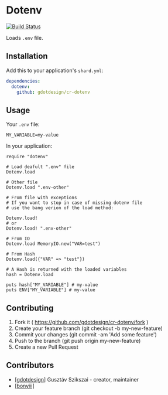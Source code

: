 # Dotenv

[![Build Status](https://travis-ci.org/gdotdesign/cr-dotenv.svg?branch=master)](https://travis-ci.org/gdotdesign/cr-dotenv)

Loads `.env` file.

## Installation


Add this to your application's `shard.yml`:

```yaml
dependencies:
  dotenv:
    github: gdotdesign/cr-dotenv
```


## Usage

Your `.env` file:
```
MY_VARIABLE=my-value
```

In your application:
```crystal
require "dotenv"

# Load deafult ".env" file
Dotenv.load

# Other file
Dotenv.load ".env-other"

# From file with exceptions
# If you want to stop in case of missing dotenv file
# use the bang verion of the load method:

Dotenv.load!
# or
Dotenv.load! ".env-other"

# From IO
Dotenv.load MemoryIO.new("VAR=test")

# From Hash
Dotenv.load({"VAR" => "test"})

# A Hash is returned with the loaded variables
hash = Dotenv.load

puts hash["MY_VARIABLE"] # my-value
puts ENV["MY_VARIABLE"] # my-value
```

## Contributing

1. Fork it ( https://github.com/gdotdesign/cr-dotenv/fork )
2. Create your feature branch (git checkout -b my-new-feature)
3. Commit your changes (git commit -am 'Add some feature')
4. Push to the branch (git push origin my-new-feature)
5. Create a new Pull Request

## Contributors

- [[gdotdesign]](https://github.com/[gdotdesign]) Gusztáv Szikszai - creator, maintainer
- [[bonyiii]](https://github.com/[bonyiii]) 

